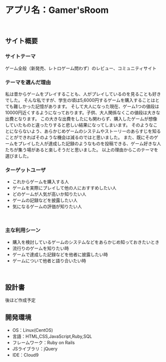 
# アプリ名：Gamer'sRoom

​
## サイト概要
### サイトテーマ
​
ゲーム全般（新発売、レトロゲーム問わず）のレビュー、コミュニティサイト

### テーマを選んだ理由

私は昔からゲームをプレイすることも、人がプレイしているのを見ることも好きでした。
そんな私ですが、学生の頃は5,6000円するゲームを購入することはとても難しかった記憶があります。
そして大人になった現在、ゲーム1つの値段は10000円近くするようになっております。子供、大人関係なくこの値段は大きな出費となります。
この大きな出費をしたにも関わらず、購入したゲームが想像していたものと違ったりすると悲しい結果になってしまいます。
そのようなことにならないよう、あらかじめゲームのシステムやストーリーのあらすじを知ることができればそのような機会は減るのではと思いました。
また、既にそのゲームをプレイした人が達成した記録のようなものを投稿できる、ゲーム好きな人たちが集う場があると楽しそうだと思いました。
以上の理由からこのテーマを選びました。


### ターゲットユーザ

- これからゲームを購入する人
- ゲームを実際にプレイして他の人におすすめしたい人
- どのゲームが人気が高いか知りたい人
- ゲームの記録などを披露したい人
- 気になるゲームの評価が知りたい人

​
### 主な利用シーン

- 購入を検討しているゲームのシステムなどをあらかじめ知っておきたいとき
- 流行りのゲームを知りたい時
- ゲームで達成した記録などを他者に披露したい時
- ゲームについて他者と語り合いたい時

​
## 設計書
後ほど作成予定
​
## 開発環境
- OS：Linux(CentOS)
- 言語：HTML,CSS,JavaScript,Ruby,SQL
- フレームワーク：Ruby on Rails
- JSライブラリ：jQuery
- IDE：Cloud9
​